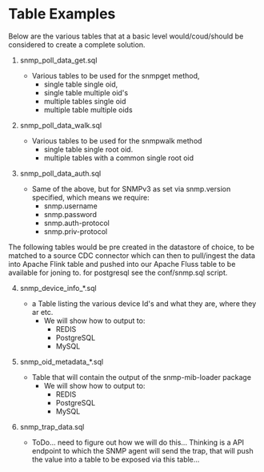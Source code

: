 
# Table Examples

Below are the various tables that at a basic level would/coud/should be considered to create a complete solution.

1. snmp_poll_data_get.sql

    - Various tables to be used for the snmpget method, 
      - single table single oid,
      - single table multiple oid's
      - multiple tables single oid
      - multiple table multiple oids


2. snmp_poll_data_walk.sql

    - Various tables to be used for the snmpwalk method
      - single table single root oid.
      - multiple tables with a common single root oid


3. snmp_poll_data_auth.sql

    - Same of the above, but for SNMPv3 as set via snmp.version specified, which means we require:
      - snmp.username
      - snmp.password
      - snmp.auth-protocol
      - snmp.priv-protocol


The following tables would be pre created in the datastore of choice, to be matched to a source CDC connector which can then to pull/ingest the data into Apache Flink table and pushed into our Apache Fluss table to be available for joning to.
for postgresql see the conf/snmp.sql script.

4. snmp_device_info_*.sql  

    - a Table listing the various device Id's and what they are, where they ar etc.
      - We will show how to output to:
        - REDIS
        - PostgreSQL
        - MySQL

5. snmp_oid_metadata_*.sql

    - Table that will contain the output of the snmp-mib-loader package
      - We will show how to output to:
        - REDIS
        - PostgreSQL
        - MySQL

6. snmp_trap_data.sql
   
   - ToDo... need to figure out how we will do this... Thinking is a API endpoint to which the SNMP agent will send the trap, that will push the value into a table to be exposed via this table...